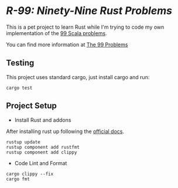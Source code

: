 # _R-99: Ninety-Nine Rust Problems_

This is a pet project to learn Rust while I'm trying to code my own implementation of the [99 Scala problems](https://github.com/felixgborrego/s99ScalaProblems).

You can find more information at [The 99 Problems](https://www.ic.unicamp.br/~meidanis/courses/mc336/2006s2/funcional/L-99_Ninety-Nine_Lisp_Problems.html)

## Testing

This project uses standard cargo, just install cargo and run:

`cargo test`

## Project Setup

* Install Rust and addons

After installing rust up following the [official docs](https://www.rust-lang.org/tools/install).

```
rustup update
rustup component add rustfmt
rustup component add clippy

```

* Code Lint and Format

```
cargo clippy --fix
cargo fmt
```
